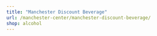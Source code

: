 ```yaml
---
title: "Manchester Discount Beverage"
url: /manchester-center/manchester-discount-beverage/
shop: alcohol
---
```

